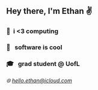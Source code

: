 ## Hey there, I'm Ethan ✌️

### 🧮 &nbsp;i <3 computing

### 💾 &nbsp; software is cool

### 🎓 &nbsp; grad student @ UofL

###### 🌐 hello.ethan@icloud.com
